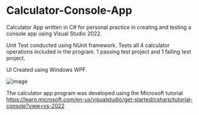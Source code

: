 # Calculator-Console-App

Calculator App written in C# for personal practice in creating and testing a console app using Visual Studio 2022.

Unit Test conducted using NUnit framework. Tests all 4 calculator operations included in the program. 1 passing test project and 1 failing test project.

UI Created using Windows WPF.

![image](https://user-images.githubusercontent.com/49356114/230799129-67f4137f-0090-4505-972a-572a736c368b.png)


The calculator app program was developed using the Microsoft tutorial https://learn.microsoft.com/en-us/visualstudio/get-started/csharp/tutorial-console?view=vs-2022
